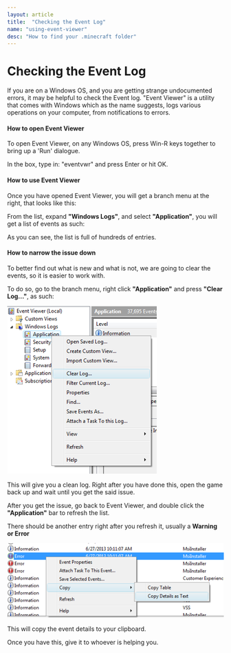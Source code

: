 ```yaml
---
layout: article
title:  "Checking the Event Log"
name: "using-event-viewer"
desc: "How to find your .minecraft folder"
---
```

# Checking the Event Log
If you are on a Windows OS, and you are getting strange undocumented errors, it may be helpful to check the Event log. "Event Viewer" is a utility that comes with Windows which as the name suggests, logs various operations on your computer, from notifications to errors.

#### How to open Event Viewer
To open Event Viewer, on any Windows OS, press Win-R keys together to bring up a 'Run' dialogue. 

In the box, type in: "eventvwr" and press Enter or hit OK.

#### How to use Event Viewer
Once you have opened Event Viewer, you will get a branch menu at the right, that looks like this:

From the list, expand **"Windows Logs"**, and select **"Application"**, you will get a list of events as such:



As you can see, the list is full of hundreds of entries. 

#### How to narrow the issue down
To better find out what is new and what is not, we are going to clear the events, so it is easier to work with.

To do so, go to the branch menu, right click **"Application"** and press **"Clear Log..."**, as such:

![](static/images/help/using-event-viewer/using-event-viewer-3.png)

This will give you a clean log. Right after you have done this, open the game back up and wait until you get the said issue.

After you get the issue, go back to Event Viewer, and double click the **"Application"** bar to refresh the list.

There should be another entry right after you refresh it, usually a **Warning or Error**

![](static/images/help/using-event-viewer/using-event-viewer-4.png)

This will copy the event details to your clipboard.

Once you have this, give it to whoever is helping you.